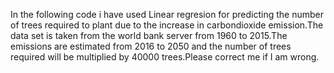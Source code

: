 In the following code i have used Linear regresion for predicting the number of trees required to plant due to the increase in carbondioxide emission.The data set is taken from the world bank server from 1960 to 2015.The emissions are estimated from 2016 to 2050 and the number of trees required will be multiplied by 40000 trees.Please correct me if I am wrong.
